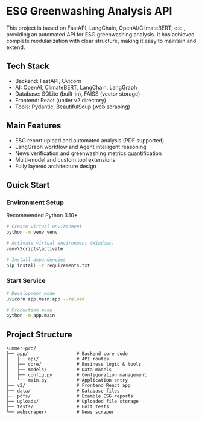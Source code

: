 # ESG Greenwashing Analysis API

This project is based on FastAPI, LangChain, OpenAI/ClimateBERT, etc., providing an automated API for ESG greenwashing analysis. It has achieved complete modularization with clear structure, making it easy to maintain and extend.

## Tech Stack
- Backend: FastAPI, Uvicorn  
- AI: OpenAI, ClimateBERT, LangChain, LangGraph  
- Database: SQLite (built-in), FAISS (vector storage)  
- Frontend: React (under v2 directory)  
- Tools: Pydantic, BeautifulSoup (web scraping)  

## Main Features
- ESG report upload and automated analysis (PDF supported)  
- LangGraph workflow and Agent intelligent reasoning  
- News verification and greenwashing metrics quantification  
- Multi-model and custom tool extensions  
- Fully layered architecture design  

## Quick Start

### Environment Setup
Recommended Python 3.10+

```bash
# Create virtual environment
python -m venv venv

# Activate virtual environment (Windows)
venv\Scripts\activate

# Install dependencies
pip install -r requirements.txt
```

### Start Service
```bash
# Development mode
uvicorn app.main:app --reload

# Production mode
python -m app.main
```

## Project Structure

```
summer-pro/
├── app/                  # Backend core code
│   ├── api/              # API routes
│   ├── core/             # Business logic & tools
│   ├── models/           # Data models
│   ├── config.py         # Configuration management
│   └── main.py           # Application entry
├── v2/                   # Frontend React app
├── data/                 # Database files
├── pdfs/                 # Example ESG reports
├── uploads/              # Uploaded file storage
├── tests/                # Unit tests
└── webscraper/           # News scraper
```

